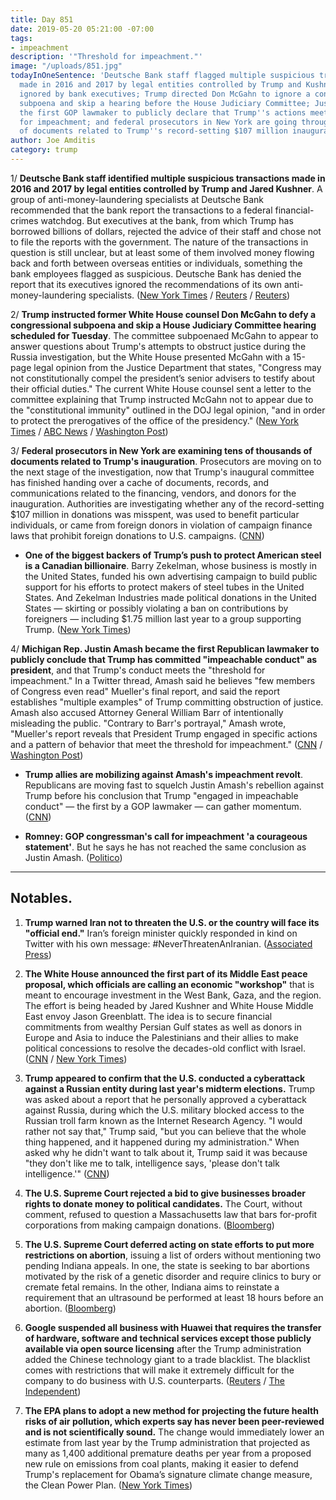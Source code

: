```yaml
---
title: Day 851
date: 2019-05-20 05:21:00 -07:00
tags:
- impeachment
description: '"Threshold for impeachment."'
image: "/uploads/851.jpg"
todayInOneSentence: 'Deutsche Bank staff flagged multiple suspicious transactions
  made in 2016 and 2017 by legal entities controlled by Trump and Kushner that were
  ignored by bank executives; Trump directed Don McGahn to ignore a congressional
  subpoena and skip a hearing before the House Judiciary Committee; Justin Amash became
  the first GOP lawmaker to publicly declare that Trump''s actions meet the threshold
  for impeachment; and federal prosecutors in New York are going through tens of thousands
  of documents related to Trump''s record-setting $107 million inauguration. '
author: Joe Amditis
category: trump
---
```


1/ **Deutsche Bank staff identified multiple suspicious transactions made in 2016 and 2017 by legal entities controlled by Trump and Jared Kushner**. A group of anti-money-laundering specialists at Deutsche Bank recommended that the bank report the transactions to a federal financial-crimes watchdog. But executives at the bank, from which Trump has borrowed billions of dollars, rejected the advice of their staff and chose not to file the reports with the government. The nature of the transactions in question is still unclear, but at least some of them involved money flowing back and forth between overseas entities or individuals, something the bank employees flagged as suspicious. Deutsche Bank has denied the report that its executives ignored the recommendations of its own anti-money-laundering specialists. ([New York Times](https://www.nytimes.com/2019/05/19/business/deutsche-bank-trump-kushner.html) / [Reuters](https://www.reuters.com/article/us-usa-trump-deutsche-bank-idUSKCN1SP0PB) / [Reuters](https://www.reuters.com/article/us-usa-trump-deutsche-bank-report-idUSKCN1SQ0F8))

2/ **Trump instructed former White House counsel Don McGahn to defy a congressional subpoena and skip a House Judiciary Committee hearing scheduled for Tuesday**. The committee subpoenaed McGahn to appear to answer questions about Trump's attempts to obstruct justice during the Russia investigation, but the White House presented McGahn with a 15-page legal opinion from the Justice Department that states, "Congress may not constitutionally compel the president’s senior advisers to testify about their official duties." The current White House counsel sent a letter to the committee explaining that Trump instructed McGahn not to appear due to the "constitutional immunity" outlined in the DOJ legal opinion, "and in order to protect the prerogatives of the office of the presidency." ([New York Times](https://www.nytimes.com/2019/05/20/us/politics/mcgahn-trump-congress.html) / [ABC News](https://abcnews.go.com/Politics/white-house-intends-block-counsel-mcgahn-congressional-testimony/story?id=63155923) / [Washington Post](https://www.washingtonpost.com/politics/white-house-intends-to-block-former-counsel-mcgahn-from-testifying-to-congress/2019/05/20/47f61f94-7b1b-11e9-a5b3-34f3edf1351e_story.html?noredirect=on))

3/ **Federal prosecutors in New York are examining tens of thousands of documents related to Trump's inauguration**. Prosecutors are moving on to the next stage of the investigation, now that Trump's inaugural committee has finished handing over a cache of documents, records, and communications related to the financing, vendors, and donors for the inauguration. Authorities are investigating whether any of the record-setting $107 million in donations was misspent, was used to benefit particular individuals, or came from foreign donors in violation of campaign finance laws that prohibit foreign donations to U.S. campaigns. ([CNN](https://www.cnn.com/2019/05/20/politics/trump-inaugural-prosecutors-new-york/index.html))

* **One of the biggest backers of Trump’s push to protect American steel is a Canadian billionaire**. Barry Zekelman, whose business is mostly in the United States, funded his own advertising campaign to build public support for his efforts to protect makers of steel tubes in the United States. And Zekelman Industries made political donations in the United States — skirting or possibly violating a ban on contributions by foreigners — including $1.75 million last year to a group supporting Trump. ([New York Times](https://www.nytimes.com/2019/05/20/us/politics/hes-one-of-the-biggest-backers-of-trumps-push-to-protect-american-steel-and-hes-canadian.html))

4/ **Michigan Rep. Justin Amash became the first Republican lawmaker to publicly conclude that Trump has committed "impeachable conduct" as president**, and that Trump's conduct meets the "threshold for impeachment." In a Twitter thread, Amash said he believes "few members  of Congress even read" Mueller's final report, and said the report establishes "multiple examples" of Trump committing obstruction of justice. Amash also accused Attorney General William Barr of intentionally misleading the public. "Contrary to Barr's portrayal," Amash wrote, "Mueller's report reveals that President Trump engaged in specific actions and a pattern of behavior that meet the threshold for impeachment." ([CNN](https://www.cnn.com/2019/05/18/politics/justin-amash-trump-impeachable-conduct/index.html) / [Washington Post](https://www.washingtonpost.com/politics/republican-rep-justin-amash-says-trump-should-be-impeached/2019/05/18/be3c3b3c-79a6-11e9-bd25-c989555e7766_story.html?noredirect=on))

* **Trump allies are mobilizing against Amash's impeachment revolt**. Republicans are moving fast to squelch Justin Amash's rebellion against Trump before his conclusion that Trump "engaged in impeachable conduct" — the first by a GOP lawmaker — can gather momentum. ([CNN](https://www.cnn.com/2019/05/20/politics/trump-amash-impeachment-conclusion/index.html))

* **Romney: GOP congressman's call for impeachment 'a courageous statement'**. But he says he has not reached the same conclusion as Justin Amash. ([Politico](https://www.politico.com/story/2019/05/19/mitt-romney-justin-amash-impeachment-trump-1332853))

---

## Notables.

1. **Trump warned Iran not to threaten the U.S. or the country will face its "official end."** Iran’s foreign minister quickly responded in kind on Twitter with his own message: #NeverThreatenAnIranian. ([Associated Press](https://apnews.com/e46d3bdff2bd48d9a6a87a6752e6be6f))

2. **The White House announced the first part of its Middle East peace proposal, which officials are calling an economic "workshop"** that is meant to encourage investment in the West Bank, Gaza, and the region. The effort is being headed by Jared Kushner and White House Middle East envoy Jason Greenblatt. The idea is to secure financial commitments from wealthy Persian Gulf states as well as donors in Europe and Asia to induce the Palestinians and their allies to make political concessions to resolve the decades-old conflict with Israel. ([CNN](https://www.cnn.com/2019/05/19/politics/white-house-middle-east-peace-proposal/index.html) / [New York Times](https://www.nytimes.com/2019/05/19/us/politics/trump-middle-east-peace-plan.html))

3. **Trump appeared to confirm that the U.S. conducted a cyberattack against a Russian entity during last year's midterm elections.** Trump was asked about a report that he personally approved a cyberattack against Russia, during which the U.S. military blocked access to the Russian troll farm known as the Internet Research Agency. "I would rather not say that," Trump said, "but you can believe that the whole thing happened, and it happened during my administration." When asked why he didn't want to talk about it, Trump said it was because "they don't like me to talk, intelligence says, 'please don't talk intelligence.'" ([CNN](https://www.cnn.com/2019/05/19/politics/trump-confirm-cyberattack-russia-midterms/index.html))

4. **The U.S. Supreme Court rejected a bid to give businesses broader rights to donate money to political candidates.** The Court, without comment, refused to question a Massachusetts law that bars for-profit corporations from making campaign donations. ([Bloomberg](https://www.bloomberg.com/news/articles/2019-05-20/supreme-court-rejects-bid-to-let-businesses-donate-to-candidates))

5. **The U.S. Supreme Court deferred acting on state efforts to put more restrictions on abortion**, issuing a list of orders without mentioning two pending Indiana appeals. In one, the state is seeking to bar abortions motivated by the risk of a genetic disorder and require clinics to bury or cremate fetal remains. In the other, Indiana aims to reinstate a requirement that an ultrasound be performed at least 18 hours before an abortion. ([Bloomberg](https://www.bloomberg.com/news/articles/2019-05-20/u-s-supreme-court-again-defers-action-on-abortion-cases))

6. **Google suspended all business with Huawei that requires the transfer of hardware, software and technical services except those publicly available via open source licensing** after the Trump administration added the Chinese technology giant to a trade blacklist. The blacklist comes with restrictions that will make it extremely difficult for the company to do business with U.S. counterparts. ([Reuters](https://www.reuters.com/article/us-huawei-tech-alphabet-exclusive-idUSKCN1SP0NB) / [The Independent](https://www.independent.co.uk/life-style/gadgets-and-tech/news/google-huawei-phone-android-updates-trump-block-coverage-a8921621.html))

7. **The EPA plans to adopt a new method for projecting the future health risks of air pollution, which experts say has never been peer-reviewed and is not scientifically sound.** The change would immediately lower an estimate from last year by the Trump administration that projected as many as 1,400 additional premature deaths per year from a proposed new rule on emissions from coal plants, making it easier to defend Trump's replacement for Obama’s signature climate change measure, the Clean Power Plan. ([New York Times](https://www.nytimes.com/2019/05/20/climate/epa-air-pollution-deaths.html))